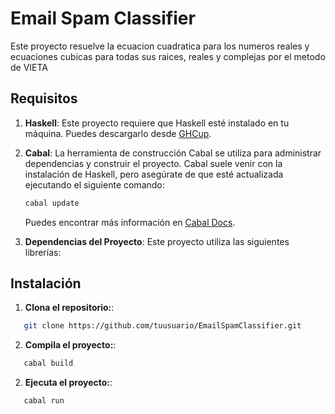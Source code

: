 # Email Spam Classifier

Este proyecto resuelve la ecuacion cuadratica para los numeros reales y ecuaciones cubicas para todas sus raices, reales y complejas por el metodo de VIETA

## Requisitos

1. **Haskell**: Este proyecto requiere que Haskell esté instalado en tu máquina. Puedes descargarlo desde [GHCup](https://www.haskell.org/ghcup/).

2. **Cabal**: La herramienta de construcción Cabal se utiliza para administrar dependencias y construir el proyecto. Cabal suele venir con la instalación de Haskell, pero asegúrate de que esté actualizada ejecutando el siguiente comando:
      ```bash
      cabal update
      ```
   Puedes encontrar más información en [Cabal Docs](https://cabal.readthedocs.io/en/stable/getting-started.html#installing-cabal).

3. **Dependencias del Proyecto**: Este proyecto utiliza las siguientes librerías:

   


## Instalación


1. **Clona el repositorio:**: 

```bash
   git clone https://github.com/tuusuario/EmailSpamClassifier.git
```
2. **Compila el proyecto:**:  

```bash
   cabal build
```

2. **Ejecuta el proyecto:**:  

```bash
   cabal run
```
